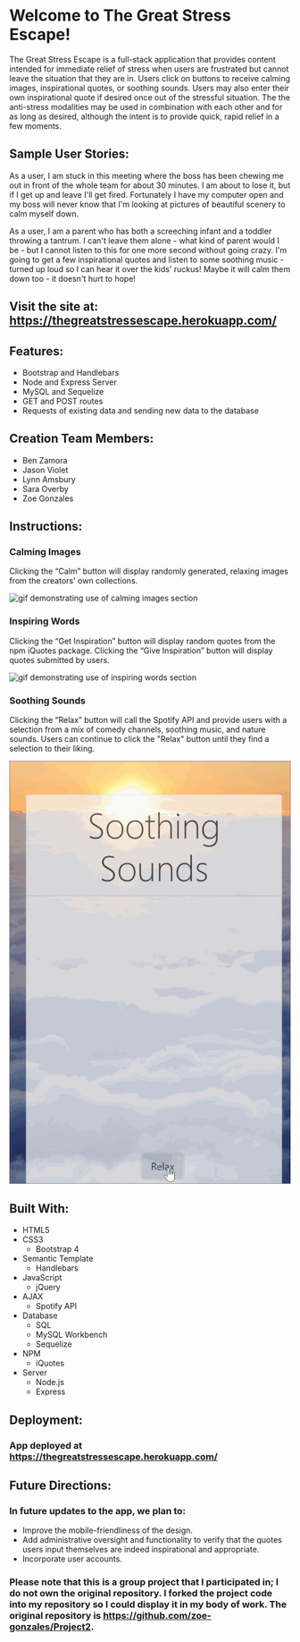 # Welcome to The Great Stress Escape!

The Great Stress Escape is a full-stack application that provides content intended for immediate relief of stress when users are frustrated but cannot leave the situation that they are in. Users click on buttons to receive calming images, inspirational quotes, or soothing sounds. Users may also enter their own inspirational quote if desired once out of the stressful situation. The the anti-stress modalities may be used in combination with each other and for as long as desired, although the intent is to provide quick, rapid relief in a few moments.

## Sample User Stories:

As a user, I am stuck in this meeting where the boss has been chewing me out in front of the whole team for about 30 minutes. I am about to lose it, but if I get up and leave I'll get fired. Fortunately I have my computer open and my boss will never know that I'm looking at pictures of beautiful scenery to calm myself down.

As a user, I am a parent who has both a screeching infant and a toddler throwing a tantrum. I can't leave them alone - what kind of parent would I be - but I cannot listen to this for one more second without going crazy. I'm going to get a few inspirational quotes and listen to some soothing music - turned up loud so I can hear it over the kids' ruckus! Maybe it will calm them down too - it doesn't hurt to hope!

## Visit the site at: https://thegreatstressescape.herokuapp.com/

## Features:

* Bootstrap and Handlebars
* Node and Express Server
* MySQL and Sequelize
* GET and POST routes
* Requests of existing data and sending new data to the database

## Creation Team Members:

* Ben Zamora
* Jason Violet
* Lynn Amsbury
* Sara Overby
* Zoe Gonzales

## Instructions:

### Calming Images

Clicking the “Calm” button will display randomly generated, relaxing images from the creators' own collections.

<!-- <img src="calming-images.gif" width="250" height="250" /> -->
![gif demonstrating use of calming images section](readme-gifs/calming-images-use.gif)

### Inspiring Words

Clicking the “Get Inspiration” button will display random quotes from the npm iQuotes package. Clicking the  “Give Inspiration” button will display quotes submitted by users.

<!-- <img src="inspiring-words.gif" width="250" height="250" /> -->
![gif demonstrating use of inspiring words section](readme-gifs/get-inspiration-use.gif)

### Soothing Sounds

Clicking the “Relax” button will call the Spotify API and provide users with a selection from a mix of comedy channels, soothing music, and nature sounds. Users can continue to click the "Relax" button until they find a selection to their liking.

<!-- <img src="soothing-sounds.gif" width="250" height="250" /> -->
![gif demonstrating use of soothing sounds section](readme-gifs/soothing-sounds.gif)

## Built With:
- HTML5
- CSS3
    - Bootstrap 4
- Semantic Template
    - Handlebars
- JavaScript
    - jQuery
- AJAX
    - Spotify API
- Database
    - SQL
    - MySQL Workbench
    - Sequelize
- NPM
    - iQuotes
- Server
    - Node.js
    - Express

## Deployment:

### App deployed at https://thegreatstressescape.herokuapp.com/

## Future Directions:

### In future updates to the app, we plan to:

* Improve the mobile-friendliness of the design.
* Add administrative oversight and functionality to verify that the quotes users input themselves are indeed inspirational and appropriate.
* Incorporate user accounts.

### Please note that this is a group project that I participated in; I do not own the original repository. I forked the project code into my repository so I could display it in my body of work. The original repository is https://github.com/zoe-gonzales/Project2.